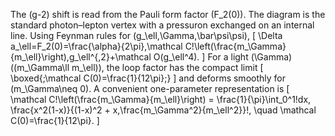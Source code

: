 The (g-2) shift is read from the Pauli form factor (F_2(0)). The diagram is the standard photon–lepton vertex with a pressuron exchanged on an internal line. Using Feynman rules for (g_\ell,\Gamma,\bar\psi\psi),
[
\Delta a_\ell=F_2(0)=\frac{\alpha}{2\pi},\mathcal C!\left(\frac{m_\Gamma}{m_\ell}\right),g_\ell^{,2}+\mathcal O(g_\ell^4).
]
For a light (\Gamma) ((m_\Gamma\ll m_\ell)), the loop factor has the compact limit
[
\boxed{;\mathcal C(0)=\frac{1}{12\pi};}
]
and deforms smoothly for (m_\Gamma\neq 0). A convenient one-parameter representation is
[
\mathcal C!\left(\frac{m_\Gamma}{m_\ell}\right)
= \frac{1}{\pi}\int_0^1!dx,
\frac{x^2(1-x)}{(1-x)^2 + x,\frac{m_\Gamma^2}{m_\ell^2}}!,
\quad \mathcal C(0)=\frac{1}{12\pi}.
]